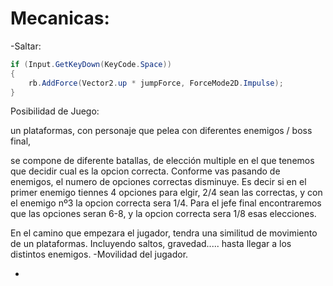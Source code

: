 # Mecanicas:

-Saltar:

```C#
if (Input.GetKeyDown(KeyCode.Space))
{
    rb.AddForce(Vector2.up * jumpForce, ForceMode2D.Impulse);
}
```

Posibilidad de Juego:

un plataformas, con personaje que pelea con diferentes enemigos / boss final, 

se compone de diferente batallas, de elección multiple en el que tenemos que decidir cual es la opcion correcta.
Conforme vas pasando de enemigos, el numero de opciones correctas disminuye. Es decir si en el primer enemigo tiennes 4 opciones para elgir, 2/4 sean las correctas, y con el enemigo nº3 la opcion correcta sera 1/4. Para el 
jefe final encontraremos que las opciones seran 6-8, y la opcion correcta sera 1/8 esas elecciones.

En el camino que empezara el jugador, tendra una similitud de movimiento de un plataformas. Incluyendo saltos, gravedad..... hasta llegar a los distintos enemigos.
-Movilidad del jugador.

-
